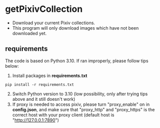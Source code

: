 # getPixivCollection

- Download your current Pixiv collections. 
- This program will only download images which have not been downloaded yet. 

## requirements

The code is based on Python 3.10. If ran improperly, please follow tips below: 

1. Install packages in **requirements.txt**
``` Shell
pip install -r requirements.txt
```
2. Switch Python version to 3.10 (low possibility, only after trying tips above and it still doesn't work)
3. If proxy is needed to access pixiv, please turn "proxy_enable" on in **config.json**, and make sure that "proxy_http" and "proxy_https" is the correct host with your proxy client (default host is "http://127.0.0.1:7890")